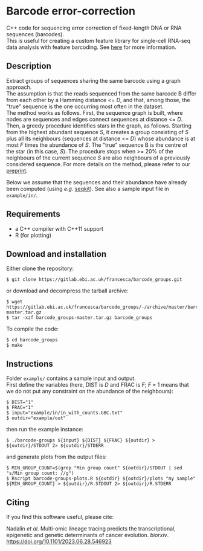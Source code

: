 # Barcode error-correction

C++ code for sequencing error correction of fixed-length DNA or RNA sequences (barcodes).  
This is useful for creating a custom feature library for single-cell RNA-seq data analysis with feature barcoding.  See [here](https://support.10xgenomics.com/single-cell-gene-expression/software/pipelines/latest/feature-bc) for more information.

## Description

Extract groups of sequences sharing the same barcode using a graph approach.  
The assumption is that the reads sequenced from the same barcode B differ from each other by a Hamming distance <= *D*, and that, among those, the "true" sequence is the one occurring most often in the dataset.  
The method works as follows. First, the sequence graph is built, where nodes are sequences and edges connect sequences at distance <= *D*. Then, a greedy procedure identifies stars in the graph, as follows. Starting from the highest abundant sequence *S*, it creates a group consisting of *S* plus all its neighbours (sequences at distance <= *D*) whose abundance is at most *F* times the abundance of *S*. The "true" sequence B is the centre of the star (in this case, *S*). The procedure stops when >= 20% of the neighbours of the current sequence *S* are also neighbours of a previously considered sequence. 
For more details on the method, please refer to our [preprint](https://doi.org/10.1101/2023.06.28.546923). 

Below we assume that the sequences and their abundance have already been computed (using *e.g.* [seqkit](https://bioinf.shenwei.me/seqkit/)). See also a sample input file in ```example/in/```.

## Requirements

* a C++ compiler with C++11 support
* R (for plotting)

## Download and installation

Either clone the repository:

```
$ git clone https://gitlab.ebi.ac.uk/francesca/barcode_groups.git
```

or download and decompress the tarball archive:

```
$ wget https://gitlab.ebi.ac.uk/francesca/barcode_groups/-/archive/master/barcode_groups-master.tar.gz
$ tar -xzf barcode_groups-master.tar.gz barcode_groups
```

To compile the code:

```
$ cd barcode_groups
$ make
```

## Instructions

Folder ```example/``` contains a sample input and output.  
First define the variables (here, DIST is *D* and FRAC is *F*; *F* = 1 means that we do not put any constraint on the abundance of the neighbours):

```
$ DIST="1"
$ FRAC="1"
$ input="example/in/in_with_counts.GBC.txt"
$ outdir="example/out"
```

then run the example instance:

```
$ ./barcode-groups ${input} ${DIST} ${FRAC} ${outdir} > ${outdir}/STDOUT 2> ${outdir}/STDERR
```

and generate plots from the output files:

```
$ MIN_GROUP_COUNT=$(grep "Min group count" ${outdir}/STDOUT | sed "s/Min group count: //g")
$ Rscript barcode-groups-plots.R ${outdir} ${outdir}/plots "my sample" ${MIN_GROUP_COUNT} > ${outdir}/R.STDOUT 2> ${outdir}/R.STDERR
```

## Citing

If you find this software useful, please cite:

Nadalin *et al.* Multi-omic lineage tracing predicts the transcriptional, epigenetic and genetic determinants of cancer evolution. *biorxiv*. https://doi.org/10.1101/2023.06.28.546923
